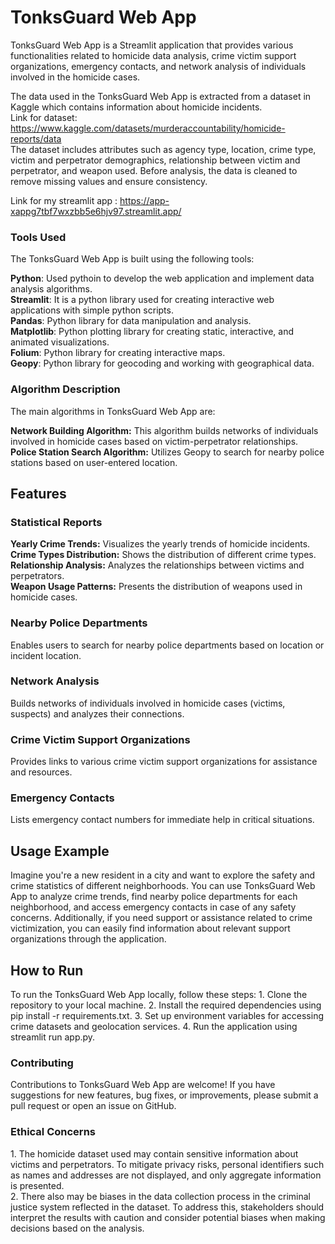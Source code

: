 <h1>TonksGuard Web App</h1>

TonksGuard Web App is a Streamlit application that provides various functionalities related to homicide data analysis, crime victim support organizations, emergency contacts, and network analysis of individuals involved in the homicide cases.

The data used in the TonksGuard Web App is extracted from a dataset in Kaggle which contains information about homicide incidents.<br />
Link for dataset: https://www.kaggle.com/datasets/murderaccountability/homicide-reports/data<br />
The dataset includes attributes such as agency type, location, crime type, victim and perpetrator demographics, relationship between victim and perpetrator, and weapon used. Before analysis, the data is cleaned to remove missing values and ensure consistency.

Link for my streamlit app : https://app-xappg7tbf7wxzbb5e6hjv97.streamlit.app/

<h3>Tools Used</h3>
The TonksGuard Web App is built using the following tools:

<b>Python</b>: Used pythoin to develop the web application and implement data analysis algorithms. <br />
<b>Streamlit</b>: It is a python library used for creating interactive web applications with simple python scripts.<br />
<b>Pandas</b>: Python library for data manipulation and analysis.<br />
<b>Matplotlib</b>: Python plotting library for creating static, interactive, and animated visualizations.<br />
<b>Folium</b>: Python library for creating interactive maps.<br />
<b>Geopy</b>: Python library for geocoding and working with geographical data.

<h3>Algorithm Description</h3>
The main algorithms in TonksGuard Web App are:

<b>Network Building Algorithm:</b> This algorithm builds networks of individuals involved in homicide cases based on victim-perpetrator relationships.<br />
<b>Police Station Search Algorithm:</b> Utilizes Geopy to search for nearby police stations based on user-entered location.

<h2>Features</h2>

<h3>Statistical Reports</h3>

<b>Yearly Crime Trends:</b> Visualizes the yearly trends of homicide incidents.<br />
<b>Crime Types Distribution:</b> Shows the distribution of different crime types.<br />
<b>Relationship Analysis:</b> Analyzes the relationships between victims and perpetrators.<br />
<b>Weapon Usage Patterns:</b> Presents the distribution of weapons used in homicide cases.

<h3>Nearby Police Departments</h3>
Enables users to search for nearby police departments based on location or incident location.

<h3>Network Analysis</h3>
Builds networks of individuals involved in homicide cases (victims, suspects) and analyzes their connections.

<h3>Crime Victim Support Organizations</h3>
Provides links to various crime victim support organizations for assistance and resources.

<h3>Emergency Contacts</h3>
Lists emergency contact numbers for immediate help in critical situations.

<h2>Usage Example</h2>
Imagine you're a new resident in a city and want to explore the safety and crime statistics of different neighborhoods. You can use TonksGuard Web App to analyze crime trends, find nearby police departments for each neighborhood, and access emergency contacts in case of any safety concerns. Additionally, if you need support or assistance related to crime victimization, you can easily find information about relevant support organizations through the application.

<h2>How to Run</h2>
To run the TonksGuard Web App locally, follow these steps:
1. Clone the repository to your local machine.
2. Install the required dependencies using pip install -r requirements.txt.
3. Set up environment variables for accessing crime datasets and geolocation services.
4. Run the application using streamlit run app.py.

<h3>Contributing</h3>
Contributions to TonksGuard Web App are welcome! If you have suggestions for new features, bug fixes, or improvements, please submit a pull request or open an issue on GitHub.

<h3>Ethical Concerns</h3>
1. The homicide dataset used may contain sensitive information about victims and perpetrators. To mitigate privacy risks, personal identifiers such as names and addresses are not displayed, and only aggregate information is presented.<br />
2. There also may be biases in the data collection process in the criminal justice system reflected in the dataset. To address this, stakeholders should interpret the results with caution and consider potential biases when making decisions based on the analysis.


